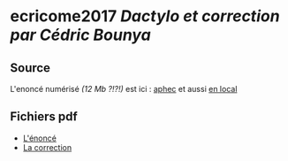 # ecricome2017 *Dactylo et correction par Cédric Bounya*

## Source
L'enoncé numérisé *(12 Mb ?!?!)* est ici : [aphec](http://aphec.tem-tsp.eu/mathematiques/2017/2017_ecricome_E_1_suj_off_a.pdf) et aussi [en local](https://github.com/ece2lr/ecricome2017/raw/master/enonce/original.pdf)

## Fichiers pdf
- [L'énoncé](https://github.com/ece2lr/ecricome2017/raw/master/enonce/enonce.pdf)
- [La correction](https://github.com/ece2lr/ecricome2017/raw/master/correction/correc.pdf)

